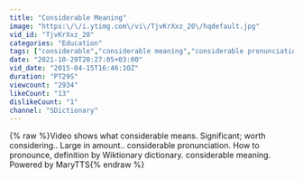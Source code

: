 ```yaml
---
title: "Considerable Meaning"
image: "https:\/\/i.ytimg.com\/vi\/TjvKrXxz_20\/hqdefault.jpg"
vid_id: "TjvKrXxz_20"
categories: "Education"
tags: ["considerable","considerable meaning","considerable pronunciation"]
date: "2021-10-29T20:27:05+03:00"
vid_date: "2015-04-15T16:46:10Z"
duration: "PT29S"
viewcount: "2934"
likeCount: "13"
dislikeCount: "1"
channel: "SDictionary"
---
```

{% raw %}Video shows what considerable means. Significant; worth considering.. Large in amount..  considerable pronunciation. How to pronounce, definition by Wiktionary dictionary. considerable meaning. Powered by MaryTTS{% endraw %}
